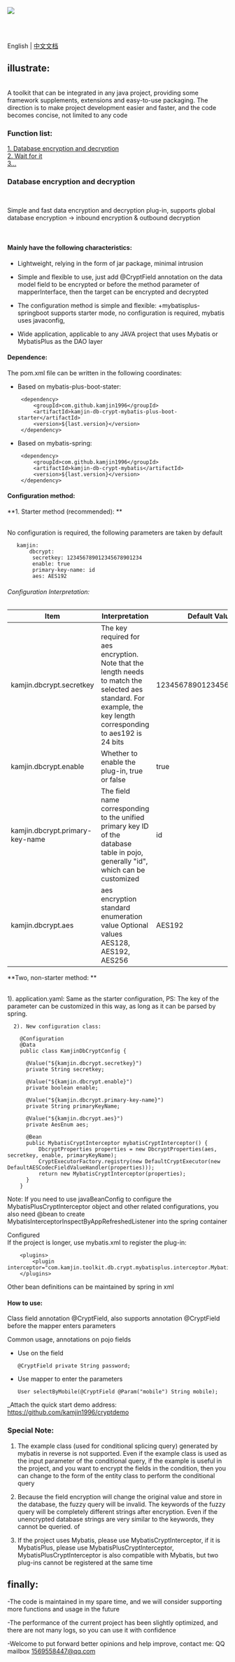 ![](https://ftp.bmp.ovh/imgs/2019/12/9fdfb3fbd3e6225d.jpeg)


<br>
<div id = "englishRead"></div>

<br>

English | [中文文档](README.MD)
## illustrate:

 <br>
A toolkit that can be integrated in any java project, providing some framework supplements, extensions and easy-to-use packaging. The direction is to make project development easier and faster, and the code becomes concise, not limited to any code
<br>

### Function list:
<a href="#db.crypt">1. Database encryption and decryption</a><br>
<a href="#db.crypt">2. Wait for it</a><br>
<a href="#db.crypt">3...</a><br>


<h3><div id="db.crypt">Database encryption and decryption</div></h3>

<br>

Simple and fast data encryption and decryption plug-in, supports global database encryption -> inbound encryption & outbound decryption

<br>

#### Mainly have the following characteristics:

+ Lightweight, relying in the form of jar package, minimal intrusion

+ Simple and flexible to use, just add @CryptField annotation on the data model field to be encrypted or before the method parameter of mapperInterface, then the target can be encrypted and decrypted

+ The configuration method is simple and flexible:
  +mybatisplus-springboot supports starter mode, no configuration is required, mybatis uses javaconfig,

+ Wide application, applicable to any JAVA project that uses Mybatis or MybatisPlus as the DAO layer

#### Dependence:

The pom.xml file can be written in the following coordinates:

+ Based on mybatis-plus-boot-stater:

       <dependency>
           <groupId>com.github.kamjin1996</groupId>
           <artifactId>kamjin-db-crypt-mybatis-plus-boot-starter</artifactId>
           <version>${last.version}</version>
       </dependency>

+ Based on mybatis-spring:

       <dependency>
           <groupId>com.github.kamjin1996</groupId>
           <artifactId>kamjin-db-crypt-mybatis</artifactId>
           <version>${last.version}</version>
       </dependency>

#### Configuration method:

**1. Starter method (recommended): **

<br>
    No configuration is required, the following parameters are taken by default

       kamjin:
           dbcrypt:
            secretkey: 123456789012345678901234
            enable: true
            primary-key-name: id
            aes: AES192


###### Configuration Interpretation:
| Item | Interpretation | Default Value |
| ---- | ---- | ---- |
| kamjin.dbcrypt.secretkey | The key required for aes encryption. Note that the length needs to match the selected aes standard. For example, the key length corresponding to aes192 is 24 bits | 123456789012345678901234 |
| kamjin.dbcrypt.enable | Whether to enable the plug-in, true or false | true |
| kamjin.dbcrypt.primary-key-name | The field name corresponding to the unified primary key ID of the database table in pojo, generally "id", which can be customized | id |
| kamjin.dbcrypt.aes | aes encryption standard enumeration value Optional values ​​AES128, AES192, AES256 | AES192 |


**Two, non-starter method: **

<br>
      1). application.yaml:
          Same as the starter configuration, PS: The key of the parameter can be customized in this way, as long as it can be parsed by spring.

      2). New configuration class:

        @Configuration
        @Data
        public class KamjinDbCryptConfig {

          @Value("${kamjin.dbcrypt.secretkey}")
          private String secretkey;

          @Value("${kamjin.dbcrypt.enable}")
          private boolean enable;

          @Value("${kamjin.dbcrypt.primary-key-name}")
          private String primaryKeyName;

          @Value("${kamjin.dbcrypt.aes}")
          private AesEnum aes;

          @Bean
          public MybatisCryptInterceptor mybatisCryptInterceptor() {
              DbcryptProperties properties = new DbcryptProperties(aes, secretkey, enable, primaryKeyName);
              CryptExecutorFactory.registry(new DefaultCryptExecutor(new DefaultAESCodecFieldValueHandler(properties)));
              return new MybatisCryptInterceptor(properties);
          }
        }

Note: If you need to use javaBeanConfig to configure the MybatisPlusCryptInterceptor object and other related configurations, you also need @bean to create MybatisInterceptorInspectByAppRefreshedListener into the spring container

Configured
<br>
If the project is longer, use mybatis.xml to register the plug-in:

        <plugins>
            <plugin interceptor="com.kamjin.toolkit.db.crypt.mybatisplus.interceptor.MybatisPlusCryptInterceptor"/>
        </plugins>

Other bean definitions can be maintained by spring in xml


#### How to use:

Class field annotation @CryptField, also supports annotation @CryptField before the mapper enters parameters

Common usage, annotations on pojo fields

+ Use on the field

      @CryptField private String password;

+ Use mapper to enter the parameters

      User selectByMobile(@CryptField @Param("mobile") String mobile);

_Attach the quick start demo address:
https://github.com/kamjin1996/cryptdemo

### Special Note:
1. The example class (used for conditional splicing query) generated by mybatis in reverse is not supported. Even if the example class is used as the input parameter of the conditional query, if the example is useful in the project, and you want to encrypt the fields in the condition, then you can change to the form of the entity class to perform the conditional query

2. Because the field encryption will change the original value and store in the database, the fuzzy query will be invalid. The keywords of the fuzzy query will be completely different strings after encryption. Even if the unencrypted database strings are very similar to the keywords, they cannot be queried. of

3. If the project uses Mybatis, please use MybatisCryptInterceptor, if it is MybatisPlus, please use MybatisPlusCryptInterceptor, MybatisPlusCryptInterceptor is also compatible with Mybatis, but two plug-ins cannot be registered at the same time

## finally:

-The code is maintained in my spare time, and we will consider supporting more functions and usage in the future

-The performance of the current project has been slightly optimized, and there are not many logs, so you can use it with confidence

-Welcome to put forward better opinions and help improve, contact me: QQ mailbox 1569558447@qq.com
